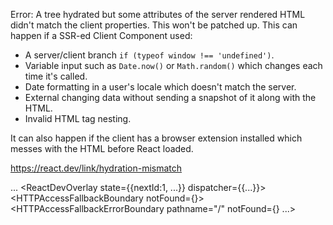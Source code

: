 Error: A tree hydrated but some attributes of the server rendered HTML didn't match the client properties. This won't be patched up. This can happen if a SSR-ed Client Component used:

- A server/client branch `if (typeof window !== 'undefined')`.
- Variable input such as `Date.now()` or `Math.random()` which changes each time it's called.
- Date formatting in a user's locale which doesn't match the server.
- External changing data without sending a snapshot of it along with the HTML.
- Invalid HTML tag nesting.

It can also happen if the client has a browser extension installed which messes with the HTML before React loaded.

https://react.dev/link/hydration-mismatch

  ...
    <HotReload assetPrefix="">
      <ReactDevOverlay state={{nextId:1, ...}} dispatcher={{...}}>
        <DevRootHTTPAccessFallbackBoundary>
          <HTTPAccessFallbackBoundary notFound={<NotAllowedRootHTTPFallbackError>}>
            <HTTPAccessFallbackErrorBoundary pathname="/" notFound={<NotAllowedRootHTTPFallbackError>} ...>
              <RedirectBoundary>
                <RedirectErrorBoundary router={{...}}>
                  <Head>
                  <link>
                  <script>
                  <script>
                  <RootLayout>
                    <html lang="en">
                      <body
                        className="geist_e531dabc-module__QGiZLq__variable geist_mono_68a01160-module__YLcDdW__variabl..."
-                       cz-shortcut-listen="true"
                      >
                  ...
        ...

    at createUnhandledError (http://localhost:3000/_next/static/chunks/node_modules_next_dist_client_523921._.js:689:49)
    at handleClientError (http://localhost:3000/_next/static/chunks/node_modules_next_dist_client_523921._.js:856:56)
    at console.error (http://localhost:3000/_next/static/chunks/node_modules_next_dist_client_523921._.js:991:56)
    at emitPendingHydrationWarnings (http://localhost:3000/_next/static/chunks/node_modules_next_dist_compiled_react-dom_1f56dc._.js:2768:103)
    at completeWork (http://localhost:3000/_next/static/chunks/node_modules_next_dist_compiled_react-dom_1f56dc._.js:7238:102)
    at runWithFiberInDEV (http://localhost:3000/_next/static/chunks/node_modules_next_dist_compiled_react-dom_1f56dc._.js:631:20)
    at completeUnitOfWork (http://localhost:3000/_next/static/chunks/node_modules_next_dist_compiled_react-dom_1f56dc._.js:8020:23)
    at performUnitOfWork (http://localhost:3000/_next/static/chunks/node_modules_next_dist_compiled_react-dom_1f56dc._.js:7957:28)
    at workLoopConcurrent (http://localhost:3000/_next/static/chunks/node_modules_next_dist_compiled_react-dom_1f56dc._.js:7951:58)
    at renderRootConcurrent (http://localhost:3000/_next/static/chunks/node_modules_next_dist_compiled_react-dom_1f56dc._.js:7933:71)
    at performWorkOnRoot (http://localhost:3000/_next/static/chunks/node_modules_next_dist_compiled_react-dom_1f56dc._.js:7565:175)
    at performWorkOnRootViaSchedulerTask (http://localhost:3000/_next/static/chunks/node_modules_next_dist_compiled_react-dom_1f56dc._.js:8394:9)
    at MessagePort.performWorkUntilDeadline (http://localhost:3000/_next/static/chunks/node_modules_next_dist_compiled_107ce8._.js:2353:64)
